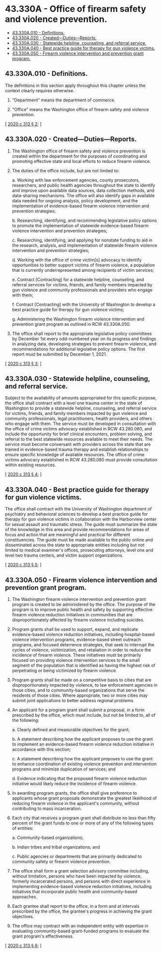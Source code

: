 # 43.330A - Office of firearm safety and violence prevention.
* [43.330A.010 - Definitions.](#43330a010---definitions)
* [43.330A.020 - Created—Duties—Reports.](#43330a020---createddutiesreports)
* [43.330A.030 - Statewide helpline, counseling, and referral service.](#43330a030---statewide-helpline-counseling-and-referral-service)
* [43.330A.040 - Best practice guide for therapy for gun violence victims.](#43330a040---best-practice-guide-for-therapy-for-gun-violence-victims)
* [43.330A.050 - Firearm violence intervention and prevention grant program.](#43330a050---firearm-violence-intervention-and-prevention-grant-program)
## 43.330A.010 - Definitions.
The definitions in this section apply throughout this chapter unless the context clearly requires otherwise.

1. "Department" means the department of commerce.

2. "Office" means the Washington office of firearm safety and violence prevention.

\[ [2020 c 313 § 2](http://lawfilesext.leg.wa.gov/biennium/2019-20/Pdf/Bills/Session%20Laws/Senate/6288-S.SL.pdf?cite=2020%20c%20313%20§%202); \]

## 43.330A.020 - Created—Duties—Reports.
1. The Washington office of firearm safety and violence prevention is created within the department for the purposes of coordinating and promoting effective state and local efforts to reduce firearm violence.

2. The duties of the office include, but are not limited to:

   a. Working with law enforcement agencies, county prosecutors, researchers, and public health agencies throughout the state to identify and improve upon available data sources, data collection methods, and data-sharing mechanisms. The office will also identify gaps in available data needed for ongoing analysis, policy development, and the implementation of evidence-based firearm violence intervention and prevention strategies;

   b. Researching, identifying, and recommending legislative policy options to promote the implementation of statewide evidence-based firearm violence intervention and prevention strategies;

   c. Researching, identifying, and applying for nonstate funding to aid in the research, analysis, and implementation of statewide firearm violence intervention and prevention strategies;

   d. Working with the office of crime victim[s] advocacy to identify opportunities to better support victims of firearm violence, a population that is currently underrepresented among recipients of victim services;

   e. Contract [Contracting] for a statewide helpline, counseling, and referral services for victims, friends, and family members impacted by gun violence and community professionals and providers who engage with them;

   f. Contract [Contracting] with the University of Washington to develop a best practice guide for therapy for gun violence victims;

   g. Administering the Washington firearm violence intervention and prevention grant program as outlined in RCW 43.330A.050.

3. The office shall report to the appropriate legislative policy committees by December 1st every odd-numbered year on its progress and findings in analyzing data, developing strategies to prevent firearm violence, and recommendations for additional legislative policy options. The first report must be submitted by December 1, 2021.

\[ [2020 c 313 § 3](http://lawfilesext.leg.wa.gov/biennium/2019-20/Pdf/Bills/Session%20Laws/Senate/6288-S.SL.pdf?cite=2020%20c%20313%20§%203); \]

## 43.330A.030 - Statewide helpline, counseling, and referral service.
Subject to the availability of amounts appropriated for this specific purpose, the office shall contract with a level one trauma center in the state of Washington to provide a statewide helpline, counseling, and referral service for victims, friends, and family members impacted by gun violence and community professionals, legal practitioners, health providers, and others who engage with them. The service must be developed in consultation with the office of crime victims advocacy established in RCW 43.280.080, and include the opportunity for brief clinical encounters, problem solving, and referral to the best statewide resources available to meet their needs. The service must become conversant with providers across the state that are trained in evidence-based trauma therapy and establish relationships to ensure specific knowledge of available resources. The office of crime victims advocacy established in RCW 43.280.080 must provide consultation within existing resources.

\[ [2020 c 313 § 4](http://lawfilesext.leg.wa.gov/biennium/2019-20/Pdf/Bills/Session%20Laws/Senate/6288-S.SL.pdf?cite=2020%20c%20313%20§%204); \]

## 43.330A.040 - Best practice guide for therapy for gun violence victims.
The office shall contract with the University of Washington department of psychiatry and behavioral sciences to develop a best practice guide for therapy for gun violence victims in collaboration with the Harborview center for sexual assault and traumatic stress. The guide must summarize the state of the knowledge in this area and provide recommendations for areas of focus and action that are meaningful and practical for different constituencies. The guide must be made available to the public online and disseminated across the state to appropriate entities including but not limited to medical examiner's offices, prosecuting attorneys, level one and level two trauma centers, and victim support organizations.

\[ [2020 c 313 § 5](http://lawfilesext.leg.wa.gov/biennium/2019-20/Pdf/Bills/Session%20Laws/Senate/6288-S.SL.pdf?cite=2020%20c%20313%20§%205); \]

## 43.330A.050 - Firearm violence intervention and prevention grant program.
1. The Washington firearm violence intervention and prevention grant program is created to be administered by the office. The purpose of the program is to improve public health and safety by supporting effective firearm violence reduction initiatives in communities that are disproportionately affected by firearm violence including suicides.

2. Program grants shall be used to support, expand, and replicate evidence-based violence reduction initiatives, including hospital-based violence intervention programs, evidence-based street outreach programs, and focused deterrence strategies, that seek to interrupt the cycles of violence, victimization, and retaliation in order to reduce the incidence of firearm violence. These initiatives must be primarily focused on providing violence intervention services to the small segment of the population that is identified as having the highest risk of perpetrating or being victimized by firearm violence.

3. Program grants shall be made on a competitive basis to cities that are disproportionately impacted by violence, to law enforcement agencies in those cities, and to community-based organizations that serve the residents of those cities. Where appropriate, two or more cities may submit joint applications to better address regional problems.

4. An applicant for a program grant shall submit a proposal, in a form prescribed by the office, which must include, but not be limited to, all of the following:

   a. Clearly defined and measurable objectives for the grant;

   b. A statement describing how the applicant proposes to use the grant to implement an evidence-based firearm violence reduction initiative in accordance with this section;

   c. A statement describing how the applicant proposes to use the grant to enhance coordination of existing violence prevention and intervention programs and minimize duplication of services; and

   d. Evidence indicating that the proposed firearm violence reduction initiative would likely reduce the incidence of firearm violence.

5. In awarding program grants, the office shall give preference to applicants whose grant proposals demonstrate the greatest likelihood of reducing firearm violence in the applicant's community, without contributing to mass incarceration.

6. Each city that receives a program grant shall distribute no less than fifty percent of the grant funds to one or more of any of the following types of entities:

   a. Community-based organizations;

   b. Indian tribes and tribal organizations; and

   c. Public agencies or departments that are primarily dedicated to community safety or firearm violence prevention.

7. The office shall form a grant selection advisory committee including, without limitation, persons who have been impacted by violence, formerly incarcerated persons, and persons with direct experience in implementing evidence-based violence reduction initiatives, including initiatives that incorporate public health and community-based approaches.

8. Each grantee shall report to the office, in a form and at intervals prescribed by the office, the grantee's progress in achieving the grant objectives.

9. The office may contract with an independent entity with expertise in evaluating community-based grant-funded programs to evaluate the grant program's effectiveness.

\[ [2020 c 313 § 6](http://lawfilesext.leg.wa.gov/biennium/2019-20/Pdf/Bills/Session%20Laws/Senate/6288-S.SL.pdf?cite=2020%20c%20313%20§%206); \]


